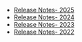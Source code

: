 * [Release Notes- 2025](<Release Notes - 2025.md>)
* [Release Notes- 2024](<Release Notes - 2024.md>)
* [Release Notes- 2023](<Release Notes - 2023.md>)
* [Release Notes- 2022](<Release Notes - 2022.md>)
